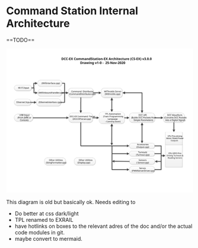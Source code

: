 # Command Station Internal Architecture

==TODO==

![Code structure](./07-command-station-arch.svg)

This diagram is old but basically ok. Needs editing to

- Do better at css dark/light
- TPL renamed to EXRAIL
- have hotlinks on boxes to the relevant adres of the doc and/or the actual code modules in git.
- maybe convert to mermaid.
